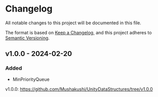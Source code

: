 # Changelog

All notable changes to this project will be documented in this file.

The format is based on [Keep a Changelog](https://keepachangelog.com/en/1.1.0/),
and this project adheres to [Semantic Versioning](https://semver.org/spec/v2.0.0.html).

## v1.0.0 - 2024-02-20

### Added
- MinPriorityQueue

v1.0.0: https://github.com/Mushakushi/UnityDataStructures/tree/v1.0.0

